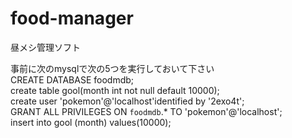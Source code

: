 # food-manager  
昼メシ管理ソフト  
  
事前に次のmysqlで次の5つを実行しておいて下さい  
CREATE DATABASE foodmdb;  
create table gool(month int not null default 10000);  
create user 'pokemon'@'localhost'identified by '2exo4t';  
GRANT ALL PRIVILEGES ON `foodmdb`.* TO 'pokemon'@'localhost';  
insert into gool (month) values(10000);  
